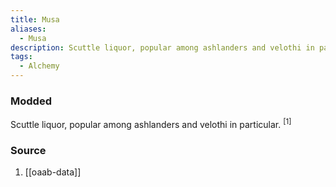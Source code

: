 ```yaml
---
title: Musa
aliases:
  - Musa
description: Scuttle liquor, popular among ashlanders and velothi in particular.
tags:
  - Alchemy
---
```

### Modded
Scuttle liquor, popular among ashlanders and velothi in particular. <sup>[1]</sup>
### Source
1. [[oaab-data]]